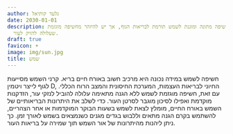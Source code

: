 ```yaml
---
author: גלעד קותיאל
date: 2030-01-01
description: חשיפה מתונה ומוגנת לשמש תורמת לבריאות הגוף, אך יש להיזהר מחשיפה מוגזמת
  שעלולה להזיק לעור.
draft: true
favicon: ☀️
image: img/sun.jpg
title: שמש
---
```


חשיפה לשמש במידה נכונה היא מרכיב חשוב באורח חיים בריא. קרני השמש מסייעות לגוף לייצר ויטמין D, החיוני לבריאות העצמות, המערכת החיסונית והמצב הרוח הכללי. עם זאת, חשיפה מוגזמת לשמש ללא הגנה מתאימה עלולה להוביל לנזקי עור, הזדקנות מוקדמת ואפילו לסיכון מוגבר לסרטן העור. כדי לשלב את היתרונות הבריאותיים של השמש באורח החיים, מומלץ לצאת לשמש בשעות הבוקר המוקדמות או אחר הצהריים, להשתמש בקרם הגנה מתאים וללבוש בגדים מגנים כשנמצאים בשמש לאורך זמן. כך ניתן ליהנות מהיתרונות של אור השמש תוך שמירה על בריאות העור.
